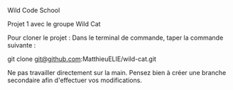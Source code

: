 Wild Code School

Projet 1 avec le groupe Wild Cat

Pour cloner le projet :
Dans le terminal de commande, taper la commande suivante :

git clone git@github.com:MatthieuELIE/wild-cat.git


Ne pas travailler directement sur la main.
Pensez bien à créer une branche secondaire afin d'effectuer vos modifications.